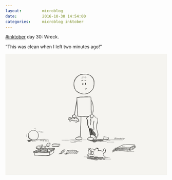 ```yaml
---
layout:         microblog
date:           2016-10-30 14:54:00
categories:     microblog inktober
---
```

[#inktober](/categories/inktober) day 30: Wreck.

“This was clean when I left two minutes ago!”

![Messy room](/images/microblog/201610301454.jpg)
